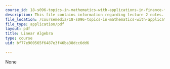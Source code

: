```yaml
---
course_id: 18-s096-topics-in-mathematics-with-applications-in-finance-fall-2013
description: This file contains information regarding lecture 2 notes.
file_location: /coursemedia/18-s096-topics-in-mathematics-with-applications-in-finance-fall-2013/bf77e900565f6487e3f46ba38dcc6dd6_MIT18_S096F13_lecnote2.pdf
file_type: application/pdf
layout: pdf
title: Linear Algebra
type: course
uid: bf77e900565f6487e3f46ba38dcc6dd6

---
```

None